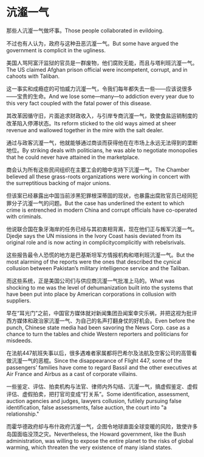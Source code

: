 # 沆瀣一气

<p><span class="chinese">那些人沆瀣一气做坏事。</span><span class="english">Those people collaborated in evildoing.</span></p>

<p><span class="chinese">不过也有人认为，政府与这种丑恶沆瀣一气。</span><span class="english">But some have argued the government is complicit in the ugliness.</span></p>

<p><span class="chinese">美国人骂阿富汗监狱的官员是一群废物，他们腐败无能，而且与塔利班沆瀣一气。</span><span class="english">The US claimed Afghan prison official were incompetent, corrupt, and in cahoots with Taliban.</span></p>

<p><span class="chinese">这一事实和成瘾症的可怕威力沆瀣一气，令我们每年都失去一些——应该说很多——宝贵的生命。</span><span class="english">And we lose some—many—to addiction every year due to this very fact coupled with the fatal power of this disease.</span></p>

<p><span class="chinese">其改革因循守旧，片面追求财政收入，与引岸专商沆瀣一气，致使食盐运销制度的改革陷入停滞状态。</span><span class="english">Its reform sticked to the old ways aimed at sheer revenue and wallowed together in the mire with the salt dealer.</span></p>

<p><span class="chinese">通过与政客沆瀣一气，他就能够通过商谈而获得他在在市场上永远无法得到的垄断地位。</span><span class="english">By striking deals with politicians, he was able to negotiate monopolies that he could never have attained in the marketplace.</span></p>

<p><span class="chinese">商会认为所有这些民间组织在主要工会的暗中支持下沆瀣一气。</span><span class="english">The Chamber believed all these grass-roots organizations were working in concert with the surreptitious backing of major unions.</span></p>

<p><span class="chinese">但该案已经暴露出中国当前涉黑犯罪根深蒂固的现状，也暴露出腐败官员已经同犯罪分子沆瀣一气的问题。</span><span class="english">But the case has underlined the extent to which crime is entrenched in modern China and corrupt officials have co-operated with criminals.</span></p>

<p><span class="chinese">他说联合国在象牙海岸的任务已经与其初衷相背离，现在他们正与叛军沆瀣一气。</span><span class="english">Djedje says the UN missions in the Ivory Coast hasis deviated from its original role and is now acting in complicitycomplicitly with rebelsrivals.</span></p>

<p><span class="chinese">这些报告最令人恐慌的地方是巴基斯坦军方情报机构和塔利班沆瀣一气。</span><span class="english">But the most alarming of the reports were the ones that described the cynical collusion between Pakistan’s military intelligence service and the Taliban.</span></p>

<p><span class="chinese">而这些系统，正是美国公司们与供应商沆瀣一气批准上马的。</span><span class="english">What was shocking to me was the level of dehumanization built into the systems that have been put into place by American corporations in collusion with suppliers.</span></p>

<p><span class="chinese">早在“耳光门”之前，中国官方媒体就对新闻集团丑闻案幸灾乐祸，并把这视为批评西方媒体和政治家沆瀣一气、为自己的名声打翻身仗的好机会。</span><span class="english">Even before the punch, Chinese state media had been savoring the News Corp. case as a chance to turn the tables and chide Western reporters and politicians for misdeeds.</span></p>

<p><span class="chinese">在法航447航班失事以后，很多遇难者家属都将巴希尔及法航及空客公司的高管看做沆瀣一气的恶棍。</span><span class="english">Since the disappearance of Flight 447, some of the passengers’ families have come to regard Bassil and the other executives at Air France and Airbus as a cast of corporate villains.</span></p>

<p><span class="chinese">一些鉴定、评估、拍卖机构与法官、律师内外勾结、沆瀣一气，搞虚假鉴定、虚假评估、虚假拍卖，把打官司变成“打关系”。</span><span class="english">Some identification, assessment, auction agencies and judges, lawyers collusion, futilely pursuing false identification, false assessments, false auction, the court into "a relationship."</span></p>

<p><span class="chinese">而霍华德政府却与布什政府沆瀣一气，企图令地球直面全球变暖的风险，致使许多岛国面临没顶之灾。</span><span class="english">Nevertheless, the Howard government, like the Bush administration, was willing to expose the entire planet to the risks of global warming, which threaten the very existence of many island states.</span></p>

